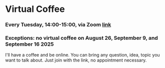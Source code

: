 # Virtual Coffee
### Every Tuesday, 14:00-15:00, via Zoom <a href='https://univienna.zoom.us/j/93796507934?pwd=VFg5dW9JbStPUml6WFVtOWJXV3phQT09'>link</a><br>
### Exceptions: no virtual coffee on August 26, September 9, and September 16 2025
I'll have a coffee and be online. You can bring any question, idea, topic you want to talk about. Just join with the link, no appointment necessary.

